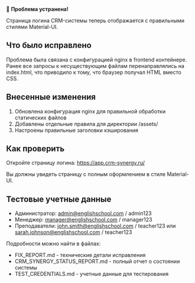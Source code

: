 🎉 **Проблема устранена!**

Страница логина CRM-системы теперь отображается с правильными стилями Material-UI.

## Что было исправлено
Проблема была связана с конфигурацией nginx в frontend контейнере. Ранее все запросы к несуществующим файлам перенаправлялись на index.html, что приводило к тому, что браузер получал HTML вместо CSS.

## Внесенные изменения
1. Обновлена конфигурация nginx для правильной обработки статических файлов
2. Добавлены отдельные правила для директории /assets/
3. Настроены правильные заголовки кэширования

## Как проверить
Откройте страницу логина: https://app.crm-synergy.ru/

Вы должны увидеть страницу с полным оформлением в стиле Material-UI.

## Тестовые учетные данные
- Администратор: admin@englishschool.com / admin123
- Менеджер: manager@englishschool.com / manager123
- Преподаватели: john.smith@englishschool.com / teacher123 или sarah.johnson@englishschool.com / teacher123

Подробности можно найти в файлах:
- FIX_REPORT.md - технические детали исправления
- CRM_SYNERGY_STATUS_REPORT.md - полный отчет о состоянии системы
- TEST_CREDENTIALS.md - учетные данные для тестирования